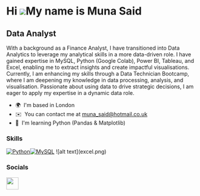 Hi ![](https://user-images.githubusercontent.com/18350557/176309783-0785949b-9127-417c-8b55-ab5a4333674e.gif)My name is Muna Said
=================================================================================================================================

Data Analyst
------------

With a background as a Finance Analyst, I have transitioned into Data Analytics to leverage my analytical skills in a more data-driven role. I have gained expertise in MySQL, Python (Google Colab), Power BI, Tableau, and Excel, enabling me to extract insights and create impactful visualisations. Currently, I am enhancing my skills through a Data Technician Bootcamp, where I am deepening my knowledge in data processing, analysis, and visualisation. Passionate about using data to drive strategic decisions, I am eager to apply my expertise in a dynamic data role.

* 🌍  I'm based in London
* ✉️  You can contact me at [muna\_said@hotmail.co.uk](mailto:muna_said@hotmail.co.uk)
* 🧠  I'm learning Python (Pandas & Matplotlib)

### Skills


<p align="left">
<a href="https://www.python.org/" target="_blank" rel="noreferrer"><img src="https://raw.githubusercontent.com/danielcranney/readme-generator/main/public/icons/skills/python-colored.svg" width="36" height="36" alt="Python" /></a><a href="https://www.mysql.com/" target="_blank" rel="noreferrer"><img src="https://raw.githubusercontent.com/danielcranney/readme-generator/main/public/icons/skills/mysql-colored.svg" width="36" height="36" alt="MySQL" /></a>
![alt text](excel.png)
  
</p>


### Socials

<p align="left"> <a href="https://www.linkedin.com/in/MunaSaid" target="_blank" rel="noreferrer"> <picture> <source media="(prefers-color-scheme: dark)" srcset="https://raw.githubusercontent.com/danielcranney/readme-generator/main/public/icons/socials/linkedin-dark.svg" /> <source media="(prefers-color-scheme: light)" srcset="https://raw.githubusercontent.com/danielcranney/readme-generator/main/public/icons/socials/linkedin.svg" /> <img src="https://raw.githubusercontent.com/danielcranney/readme-generator/main/public/icons/socials/linkedin.svg" width="32" height="32" /> </picture> </a></p>
